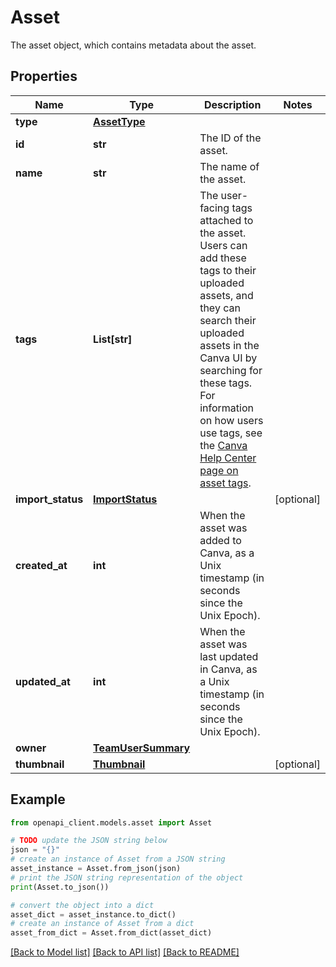 # Asset

The asset object, which contains metadata about the asset.

## Properties

Name | Type | Description | Notes
------------ | ------------- | ------------- | -------------
**type** | [**AssetType**](AssetType.md) |  | 
**id** | **str** | The ID of the asset. | 
**name** | **str** | The name of the asset. | 
**tags** | **List[str]** | The user-facing tags attached to the asset. Users can add these tags to their uploaded assets, and they can search their uploaded assets in the Canva UI by searching for these tags. For information on how users use tags, see the [Canva Help Center page on asset tags](https://www.canva.com/help/add-edit-tags/). | 
**import_status** | [**ImportStatus**](ImportStatus.md) |  | [optional] 
**created_at** | **int** | When the asset was added to Canva, as a Unix timestamp (in seconds since the Unix Epoch). | 
**updated_at** | **int** | When the asset was last updated in Canva, as a Unix timestamp (in seconds since the Unix Epoch). | 
**owner** | [**TeamUserSummary**](TeamUserSummary.md) |  | 
**thumbnail** | [**Thumbnail**](Thumbnail.md) |  | [optional] 

## Example

```python
from openapi_client.models.asset import Asset

# TODO update the JSON string below
json = "{}"
# create an instance of Asset from a JSON string
asset_instance = Asset.from_json(json)
# print the JSON string representation of the object
print(Asset.to_json())

# convert the object into a dict
asset_dict = asset_instance.to_dict()
# create an instance of Asset from a dict
asset_from_dict = Asset.from_dict(asset_dict)
```
[[Back to Model list]](../README.md#documentation-for-models) [[Back to API list]](../README.md#documentation-for-api-endpoints) [[Back to README]](../README.md)


